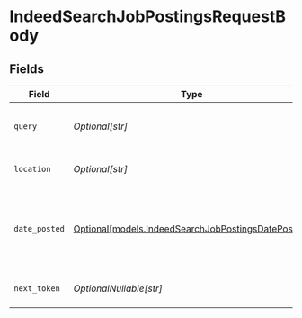 # IndeedSearchJobPostingsRequestBody


## Fields

| Field                                                                                                | Type                                                                                                 | Required                                                                                             | Description                                                                                          |
| ---------------------------------------------------------------------------------------------------- | ---------------------------------------------------------------------------------------------------- | ---------------------------------------------------------------------------------------------------- | ---------------------------------------------------------------------------------------------------- |
| `query`                                                                                              | *Optional[str]*                                                                                      | :heavy_minus_sign:                                                                                   | The search query for job postings                                                                    |
| `location`                                                                                           | *Optional[str]*                                                                                      | :heavy_minus_sign:                                                                                   | Location to filter job postings                                                                      |
| `date_posted`                                                                                        | [Optional[models.IndeedSearchJobPostingsDatePosted]](../models/indeedsearchjobpostingsdateposted.md) | :heavy_minus_sign:                                                                                   | Filter for job postings based on when they were posted                                               |
| `next_token`                                                                                         | *OptionalNullable[str]*                                                                              | :heavy_minus_sign:                                                                                   | Next token for pagination                                                                            |